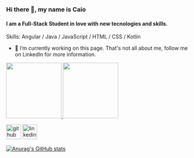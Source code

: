 ### Hi there 👋, my name is Caio
#### I am a Full-Stack Student in love with new tecnologies and skills.

Skills: Angular / Java / JavaScript / HTML / CSS / Kotlin

- 🔭 I’m currently working on this page. 
That's not all about me, follow me on LinkedIn for more information.

<div>
  <a href="https://github.com/cabralcaio">
  <img height="150em" src="https://github-readme-stats.vercel.app/api?username=cabralcaio&show_icons=true&theme=solarized-dark&include_all_commits=true&count_private=true"/>
  <img height="150em" src="https://github-readme-stats.vercel.app/api/top-langs/?username=cabralcaio&layout=compact&langs_count=7&theme=solarized-dark"/>
</div>


[<img src='https://cdn.jsdelivr.net/npm/simple-icons@3.0.1/icons/github.svg' alt='github' height='40'>](https://github.com/cabralcaio)  [<img src='https://cdn.jsdelivr.net/npm/simple-icons@3.0.1/icons/linkedin.svg' alt='linkedin' height='40'>](https://www.linkedin.com/in/caiocabral1/)  

[![Anurag's GitHub stats](https://github-readme-stats.vercel.app/api?username=cabralcaio&?theme=blue-green)](https://github.com/cabralcaio/github-readme-stats)
